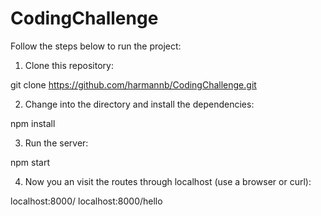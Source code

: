 # CodingChallenge
Follow the steps below to run the project:

1. Clone this repository:

git clone https://github.com/harmannb/CodingChallenge.git

2. Change into the directory and install the dependencies:

npm install

3. Run the server:

npm start

4. Now you an visit the routes through localhost (use a browser or curl):

localhost:8000/
localhost:8000/hello
